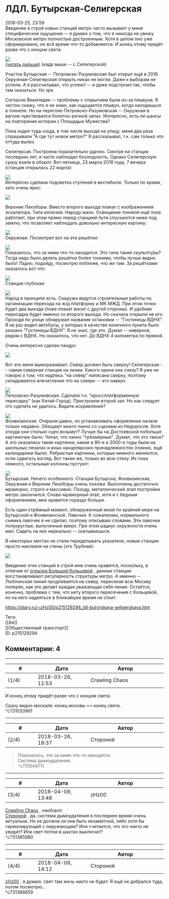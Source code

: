 ЛДЛ. Бутырская-Селигерская
==========================

  
2018-03-25, 23:59  
 Введение в строй новых станций метро часто вызывает у меня специфическое ощущение -- я думаю о том, что я никогда не увижу Московское метро полностью достроенным. Хотя в целом оно уже сформировано, но всё время что-то добавляется. И конец этому придёт разве что с концом света.   
   
   [![](https://i.imgur.com/bRDkO5Ol.jpg)](https://i.imgur.com/bRDkO5O.jpg)     
  [(читать дальше)](https://zHz00.diary.ru/p215129294.htm?index=1#linkmore215129294m1)    (кадр выше -- с Селигерской)   
   
 Участок Бутырская -- Петровско-Разумовская был открыт ещё в 2016. Окружная-Селигерская открыть никак не могли. Даже к выборам не успели. А я рассчитывал, что успеют -- и даже подстроил так, чтобы там оказаться. Но зря.   
   
 Согласно Википедии -- проблемы с открытием были из-за плывуна. Я честно скажу, что я не знаю, как ощущается плывун, когда находишься в тоннеле. Но на перегоне Петровско-Разумовская -- Окружная в вагоне чувствовался болотно-речной запах. Интересно, есть ли шансы на повторение истории с Площадью Мужества?   
   
 Пока ходил туда-сюда, в том числе выходя на улицу, меня два раза спрашивали "А где тут новое метро?" Я рассказывал, т.к. сам только что оттуда вылез.   
   
 Селигерсая. Построена поразительно удачно. Смотря на станции последних лет, я часто наблюдал безлюдность. Однако Селигерскую сразу взяли в оборот. Вот пятница, 23 марта 2018 года, 7 вечера (станция открылась 22 марта):   
   
   [![](https://i.imgur.com/8jGFjr5l.jpg)](https://i.imgur.com/8jGFjr5.jpg)     
 Интересно сделана подсветка ступеней в вестибюле. Только по краям, зато очень ярко:   
   
   [![](https://i.imgur.com/6Qr6NeEl.jpg)](https://i.imgur.com/6Qr6NeE.jpg)     
   
 Верхние Лихоборы. Вместо второго выхода плакат с изображением эскалатора. Типа иллюзия. Народу мало. Освещение тоннеля ещё пока работает, при этом прямо перед станцией пути спускаются ниже под землю, что позволяет наблюдать довольно интересную картину:   
   
   [![](https://i.imgur.com/yOOWnxll.jpg)](https://i.imgur.com/yOOWnxl.jpg)     
 Окружная. Посмотрел вот на эти решётки:   
   
   [![](https://i.imgur.com/phrDiyjl.jpg)](https://i.imgur.com/phrDiyj.jpg)     
 Показалось, что за ними что-то находится. Это типа такие скульптуры? Тогда надо было делать решётки более тонкими, чтобы лучше видно было! Ладно, подойду, посмотрю поближе, что же там. За решётками оказалось вот что:   
   
   [![](https://i.imgur.com/2784Lx8l.jpg)](https://i.imgur.com/2784Lx8.jpg)     
 Станция глубокая:   
   
   [![](https://i.imgur.com/heIrQrCl.jpg)](https://i.imgur.com/heIrQrC.jpg)     
 Народ в принципе есть. Снаружи ведутся строительные работы по организации перехода на ж/д платформу и МК МЖД. При этом точно будет два выхода (тоже плакат висит с другой стороны). И удобная пересадка будет именно со второго выхода. Но сначала открыли не его. Проходя по улице обнаружил название остановки -- "Гостиницы ВДНХ". Я не раз видел автобусы, у которых в качестве конечного пункта было указано "Гостиницы ВДНХ". Я не знал, где это. Думал -- наверное, рядом с ВДНХ. Но оказалось, что нет. До ВДНХ 4 километра по прямой.   
   
 Очень интересно сделан пандус:   
   
   [![](https://i.imgur.com/JPSQWOkl.jpg)](https://i.imgur.com/JPSQWOk.jpg)     
   
 Вот это меня вымораживает. Север должен быть сверху! Селигерская -- самая северная станция на линии. Какого хрена она снизу? Я уже не говорю о том, что надпись "на север" написана сверху, поэтому складывается впечатление что на северх -- это наверх.   
   
   [![](https://i.imgur.com/hJCDr8tl.jpg)](https://i.imgur.com/hJCDr8t.jpg)     
 Петровско-Разумовская. Сделали т.н. "кроссплатформенную пересадку" (как Китай-Город). Пристроили второй зал. Но как следует это сделать не удалось. Видите искривление?   
   
   [![](https://i.imgur.com/2iYUjzYl.jpg)](https://i.imgur.com/2iYUjzY.jpg)     
 Фонвизинская. Открыли давно, но устанавливать оформление начали только недавно. Обещают много панно со сценами из Недоросля. Хотя откуда они столько сцен возьмут? Лучше бы на Достоевской побольше картиночек было. Читал, что панно "трёхмерные". Думал, что это такое? А это оказались такие картинки, какие в 90-е и 2000-е годы были на школьных пеналах и иных канцелярских принадлежностях (помню, ещё календарики были). Ребристые картинки, которые немного меняются, если сдвигать взгляд. Вот такие же, только во всю стену. Их пока немного, остальные колонны пустуют:   
   
   [![](https://i.imgur.com/NGd6wZUl.jpg)](https://i.imgur.com/NGd6wZU.jpg)     
 Бутырская. Ничего особенного. Станции Бутырска, Фонвизинская, Окружная и Верхние Лихоборы очень похожи. Выполнены достаточно мраморно, строго и массивно. Походу, металлический этап постройки метро закончился. Снова-мраморный этап, хотя и с бедным оформлением, мне нравится гораздо больше.   
   
 Есть один стрёмный момент, обнаруженный мной по крайней мере на Бутырской и Фонвизинской. Лавочки. К сожалению, нормального снимка лавочек я не сделал, поэтому описываю словами. Эти лавочки полукруглые, выпученные вверх. При этом радиус окружности очень мал. Сидеть на них нереально -- скатываешься.   
   
 В некоторых местах не стали переделывать указатели, новые станции просто наклеили на стены (это Трубная):   
   
   [![](https://i.imgur.com/GAfFMYLl.jpg)](https://i.imgur.com/GAfFMYL.jpg)     
   
 Введение этих станций в строй мне очень нравится, поскольку, в отличие от  [огрызка Большой Кольцевой](Огрызок%20Большой%20Кольцевой%20линии)  , данные станции восстанавливают регулярность структуры метро. А именно -- Люблинская линия продлевается на север, пересекая всю Москву поперёк, как это делает каждая уважающая себя линия. Остаётся, конечно, проблема с тем, что нету второго пересечения с Кольцевой, но на него надеяться в ближайшее время не стоит.   
     
  
<https://diary.ru/~zHz00/p215129294_ldl-butyrskaya-seligerskaya.htm>  
  
Теги:  
[[Ая]]  
[[Общественный транспорт]]  
ID: p215129294  


Комментарии: 4
--------------

  


---



|         #         |              Дата              |                     Автор                     |           ID           |
| --- | --- | --- | --- |
| (1/4) | 2018-03-26, 11:53 | Crawling Chaos | c731033961 |

  
  И конец этому придёт разве что с концом света.    
   
 Сразу видно москаля: конец москвы == конец света.   
 ^c731033961

---



|         #         |              Дата              |                     Автор                     |           ID           |
| --- | --- | --- | --- |
| (2/4) | 2018-03-26, 18:37 | Стороной | c731044711 |

  
 > Показалось, что за ними что-то находится.   
 Система дымоудаления.   
 ^c731044711

---



|         #         |              Дата              |                     Автор                     |           ID           |
| --- | --- | --- | --- |
| (3/4) | 2018-04-09, 13:48 | zHz00 | c731385980 |

  
  [Crawling Chaos](http://degozaru.diary.ru "Фундаментальная ошибка атрибуции")  , наоборот.   
  [Стороной](http://1047.diary.ru "И васильки, и я, и тополя")  , да, система дымоудаления в последнее время очень актуальна. Но не должна ли она быть незаметной, либо хотя бы гармонирующей с окружающим? Или считается, что это никто не увидит? Или свет потом в шахтах выключат?   
 ^c731385980

---



|         #         |              Дата              |                     Автор                     |           ID           |
| --- | --- | --- | --- |
| (4/4) | 2018-04-09, 14:12 | Стороной | c731386659 |

  
  [zHz00](https://zHz00.diary.ru "Untitled")  , я думаю. свет там жечь никто не будет. Я ещё не добрался туда, потом посмотрю...   
 ^c731386659
